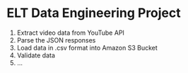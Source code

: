 # ELT Data Engineering Project

1. Extract video data from YouTube API
2. Parse the JSON responses
3. Load data in .csv format into Amazon S3 Bucket
4. Validate data
5. ...
